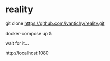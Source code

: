 # reality

git clone  https://github.com/ivantichy/reality.git

docker-compose up &

wait for it...

http://localhost:1080
